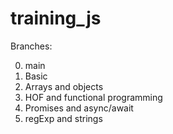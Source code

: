 # training_js

Branches:

0. main
1. Basic
2. Arrays and objects
3. HOF and functional programming
4. Promises and async/await
5. regExp and strings
